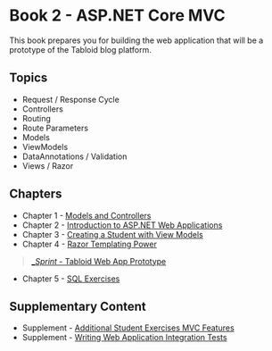 # Book 2 - <span>ASP.</span>NET Core MVC

This book prepares you for building the web application that will be a prototype of the Tabloid blog platform.

## Topics

* Request / Response Cycle
* Controllers
* Routing
* Route Parameters
* Models
* ViewModels
* DataAnnotations / Validation
* Views / Razor

## Chapters

* Chapter 1 - [Models and Controllers](./chapters/MODELS_CONTROLLERS.md)
* Chapter 2 - [Introduction to ASP.NET Web Applications](./chapters/ASPNET_INTRO.md)
* Chapter 3 - [Creating a Student with View Models](./chapters/VIEWMODELS.md)
* Chapter 4 - [Razor Templating Power](./chapters/RAZOR_FEATURES.md)

> [__Sprint_ - Tabloid Web App Prototype](./chapters/GROUP_PROJECT.md)

* Chapter 5 - [SQL Exercises](./chapters/SQL_EXERCISES.md)

## Supplementary Content

* Supplement - [Additional Student Exercises MVC Features](./chapters/STUDENT_EXERCISES_CHALLENGES.md)
* Supplement - [Writing Web Application Integration Tests](./chapters/XUNIT_INTRO.md)
